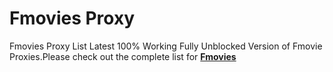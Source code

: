# Fmovies Proxy 
Fmovies Proxy List Latest 100% Working Fully Unblocked Version of Fmovie Proxies.Please check out the complete list for <a href="https://fmoviesproxy.github.io/"><b>Fmovies</b></a>
